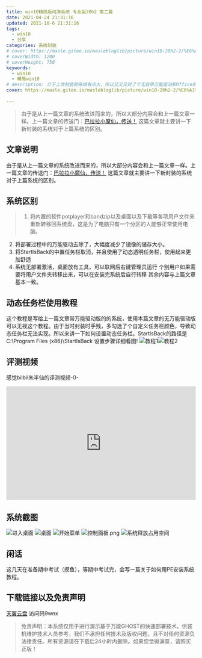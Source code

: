 ```yaml
---
title: win10精简版纯净系统 专业版20h2 第二篇
date: 2021-04-24 21:31:16
updated: 2021-10-6 21:31:16
tags: 
  - win10
  - 分享
categories: 系统封装
# cover: https://masle.gitee.io/maslebloglib/picture/win10-20h2-2/%E6%A1%8C%E9%9D%A2.png
# coverWidth: 1200
# coverHeight: 750
keywords: 
  - win10
  - 精简win10
# description: 介于上次封装的系统有点大，所以又又又封了个无自带万能驱动和Office的大小只有3.14G
cover: https://masle.gitee.io/maslebloglib/picture/win10-20h2-2/%E6%A1%8C%E9%9D%A2.png
 
---
```

<!-- ![WIN10](https://masle.gitee.io/maslebloglib/picture/win10-20h2-2/%E6%A1%8C%E9%9D%A2.png) -->

> 由于是从上一篇文章的系统改进而来的，所以大部分内容会和上一篇文章一样。上一篇文章的传送门：[巴拉拉小魔仙，传送！](https://masle.top/share/win10-20h2/)
这篇文章就主要讲一下新封装的系统对于上篇系统的区别。

<!-- more -->

## 文章说明
由于是从上一篇文章的系统改进而来的，所以大部分内容会和上一篇文章一样。上一篇文章的传送门：[巴拉拉小魔仙，传送！](https://masle.top/share/win10-20h2/)
这篇文章就主要讲一下新封装的系统对于上篇系统的区别。
## 系统区别
<div class="info">

> 1. 将内置的软件potplayer和bandzip以及桌面以及下载等各项用户文件夹重新转移回系统盘，这是为了电脑只有一个分区的人能够正常使用电脑。
2. 将部署过程中的万能驱动去除了，大幅度减少了镜像的储存大小。
3. 将StartIsBack的中置任务栏取消，并且使用了动态透明任务栏，使用起来更加舒适
4. 系统无部署激活，桌面放有工具，可以联网后右键管理员运行
 个别用户如果需要将用户文件夹转移出来，可以在安装完系统后自行转移
  其余内容与上篇文章基本一致。

</div>

## 动态任务栏使用教程
这个教程是写给上一篇文章带万能驱动版的的系统，使用本篇文章的无万能驱动版可以无视这个教程。由于当时封装时手残，多勾选了个自定义任务栏颜色，导致动态任务栏无法实现。所以来讲一下如何设置动态任务栏。StartlsBack的路径是C:\Program Files (x86)\StartIsBack 设置步骤详细看图! ![教程1](https://masle.gitee.io/maslebloglib/picture/win10-20h2-2/startlsback%E5%8A%A8%E6%80%81%E4%BB%BB%E5%8A%A1%E6%A0%8F%E6%95%99%E7%A8%8B1.png)![教程2](https://masle.gitee.io/maslebloglib/picture/win10-20h2-2/%E5%8A%A8%E6%80%81%E4%BB%BB%E5%8A%A1%E6%A0%8F%E6%95%99%E7%A8%8B2.png)
## 评测视频
感觉bilbil朱半仙的评测视频-0-

<div style="position: relative; padding: 30% 45%;">
<iframe style="position: absolute; width: 100%; height: 100%; left: 0; top: 0;" src="https://player.bilibili.com/player.html?cid=328989925&aid=247772916&page=1&as_wide=1&high_quality=1&danmaku=0" frameborder="no" scrolling="no"></iframe>
</div>

## 系统截图

![进入桌面](https://masle.gitee.io/maslebloglib/picture/win10-20h2-2/%E8%BF%9B%E5%85%A5%E6%A1%8C%E9%9D%A2.png)
![桌面](https://masle.gitee.io/maslebloglib/picture/win10-20h2-2/%E6%A1%8C%E9%9D%A2.png)
![开始菜单](https://masle.gitee.io/maslebloglib/picture/win10-20h2-2/%E7%B3%BB%E7%BB%9F%E5%BC%80%E5%A7%8B%E8%8F%9C%E5%8D%95.png)
![控制面板.png](https://masle.gitee.io/maslebloglib/picture/win10-20h2-2/%E6%8E%A7%E5%88%B6%E9%9D%A2%E6%9D%BF.png)
![系统释放占用空间](https://masle.gitee.io/maslebloglib/picture/win10-20h2-2/%E7%B3%BB%E7%BB%9F%E9%87%8A%E6%94%BE%E5%8D%A0%E7%94%A8%E7%A9%BA%E9%97%B4.png)

## 闲话
这几天在准备期中考试（摸鱼），等期中考试完，会写一篇关于如何用PE安装系统教程。
## 下载链接以及免责声明
[天翼云盘](https://cloud.189.cn/t/jymQrij6NJJv) 访问码9wnx
<div class="danger">

> 免责声明：本系统仅用于进行演示基于万能GHOST的快速部署技术，供装机维护技术人员参考，我们不承担任何技术及版权问题，且不对任何资源负法律责任。所有资源请在下载后24小时内删除。如果您觉得满意，请购买正版！

</div> 
